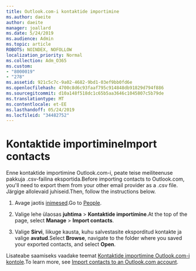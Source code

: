 ```yaml
---
title: Outlook.com-i kontaktide importimine
ms.author: daeite
author: daeite
manager: joallard
ms.date: 5/24/2019
ms.audience: Admin
ms.topic: article
ROBOTS: NOINDEX, NOFOLLOW
localization_priority: Normal
ms.collection: Adm_O365
ms.custom:
- "8000019"
- "278"
ms.assetid: 921c5c7c-9a02-4682-9bd1-03ef9bb0fd6e
ms.openlocfilehash: 4700c8d6c93faaf795c914848db91829d794f886
ms.sourcegitcommit: d10a148f518dc1c65b5aa3646c1045807c5b79de
ms.translationtype: MT
ms.contentlocale: et-EE
ms.lasthandoff: 05/24/2019
ms.locfileid: "34482752"
---
```

# <a name="import-contacts"></a><span data-ttu-id="3eb5d-102">Kontaktide importimine</span><span class="sxs-lookup"><span data-stu-id="3eb5d-102">Import contacts</span></span>

<span data-ttu-id="3eb5d-103">Enne kontaktide importimine Outlook.com-i, peate teise meiliteenuse pakkuja .csv-failina eksportida.</span><span class="sxs-lookup"><span data-stu-id="3eb5d-103">Before importing contacts to Outlook.com, you'll need to export them from your other email provider as a .csv file.</span></span> <span data-ttu-id="3eb5d-104">Järgige allolevaid juhiseid.</span><span class="sxs-lookup"><span data-stu-id="3eb5d-104">Then, follow the instructions below.</span></span>
  
1. <span data-ttu-id="3eb5d-105">Avage jaotis [inimesed](https://outlook.live.com/people/).</span><span class="sxs-lookup"><span data-stu-id="3eb5d-105">Go to [People](https://outlook.live.com/people/).</span></span>

2. <span data-ttu-id="3eb5d-106">Valige lehe ülaosas **juhtima** \> **Kontaktide importimine**.</span><span class="sxs-lookup"><span data-stu-id="3eb5d-106">At the top of the page, select **Manage** \> **Import contacts**.</span></span>

3. <span data-ttu-id="3eb5d-107">Valige **Sirvi**, liikuge kausta, kuhu salvestasite eksporditud kontakte ja valige **avatud**.</span><span class="sxs-lookup"><span data-stu-id="3eb5d-107">Select **Browse**, navigate to the folder where you saved your exported contacts, and select **Open**.</span></span>

<span data-ttu-id="3eb5d-108">Lisateabe saamiseks vaadake teemat [Kontaktide importimine Outlook.com-i kontole](https://go.microsoft.com/fwlink/p/?linkid=873136).</span><span class="sxs-lookup"><span data-stu-id="3eb5d-108">To learn more, see [Import contacts to an Outlook.com account](https://go.microsoft.com/fwlink/p/?linkid=873136).</span></span>